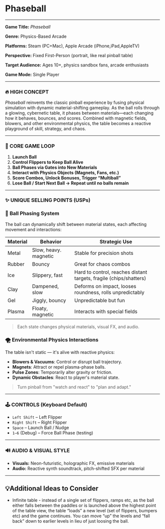 # Phaseball 

---

**Game Title:** *Phaseball*

**Genre:** Physics-Based Arcade

**Platforms:** Steam (PC+Mac), Apple Arcade (iPhone,iPad,AppleTV)

**Perspective:** Fixed First-Person (portrait, like real pinball table)

**Target Audience:** Ages 10+, physics sandbox fans, arcade enthusiasts

**Game Mode:** Single Player

---

### 🔥 HIGH CONCEPT

*Phaseball* reinvents the classic pinball experience by fusing physical simulation with dynamic material-shifting gameplay. As the ball rolls through a glowing, cybernetic table, it phases between materials—each changing how it behaves, bounces, and scores. Combined with magnetic fields, blowers, and other environmental physics, the table becomes a reactive playground of skill, strategy, and chaos.

---

### 🎯 CORE GAME LOOP

1. **Launch Ball**
2. **Control Flippers to Keep Ball Alive**
3. **Ball Phases via Gates into New Materials**
4. **Interact with Physics Objects (Magnets, Fans, etc.)**
5. **Score Combos, Unlock Bonuses, Trigger “Multiball”**
6. **Lose Ball / Start Next Ball → Repeat until no balls remain**

---

### ✨ UNIQUE SELLING POINTS (USPs)

### 🧪 **Ball Phasing System**

The ball can dynamically shift between material states, each affecting movement and interactions:

| Material | Behavior | Strategic Use |
| --- | --- | --- |
| Metal | Slow, heavy. magnetic | Stable for precision shots |
| Rubber | Bouncy | Great for chaos combos |
| Ice | Slippery, fast | Hard to control, reaches distant targets, fragile (chips/shatters) |
| Clay | Dampened, slow | Deforms on impact, looses roundness, rolls unpredictably |
| Gel | Jiggly, bouncy | Unpredictable but fun |
| Plasma | Floaty, magnetic | Interacts with special fields |

> Each state changes physical materials, visual FX, and audio.
> 

### 🌪️ **Environmental Physics Interactions**

The table isn't static — it's alive with reactive physics:

- **Blowers & Vacuums**: Control or disrupt ball trajectory.
- **Magnets**: Attract or repel plasma-phase balls.
- **Pulse Zones**: Temporarily alter gravity or friction.
- **Dynamic Obstacles**: React to player's material state.

> Turn pinball from "watch and react" to "plan and adapt."
> 

---

### 🕹 CONTROLS (Keyboard Default)

- `Left Shift` – Left Flipper
- `Right Shift` – Right Flipper
- `Space` – Launch Ball / Nudge
- `1–6` (Debug) – Force Ball Phase (testing)

---

### 🔊 AUDIO & VISUAL STYLE

- **Visuals:** Neon-futuristic, holographic FX, emissive materials
- **Audio:** Reactive synth soundtrack, pitch-shifted SFX per material

---

## 💡Additional Ideas to Consider

- Infinite table - instead of a single set of flippers, ramps etc, as the ball either falls between the paddles or is launched above the highest point of the table view, the table “loads” a new level (set of flippers, bumpers etc) and the game continues.  You can move “up” the levels and “fall back” down to earlier levels in lieu of just loosing the ball.